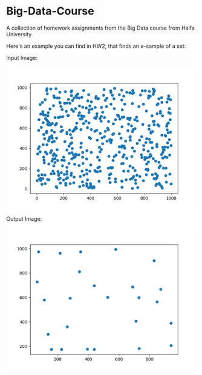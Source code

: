 # Big-Data-Course
A collection of homework assignments from the Big Data course from Haifa University


Here's an example you can find in HW2, that finds an e-sample of a set:

Input Image:

![input image](https://github.com/Royz2123/Big-Data-Course/blob/master/HW2/images/input.png)



Output Image:

![input image](https://github.com/Royz2123/Big-Data-Course/blob/master/HW2/images/output.png)
